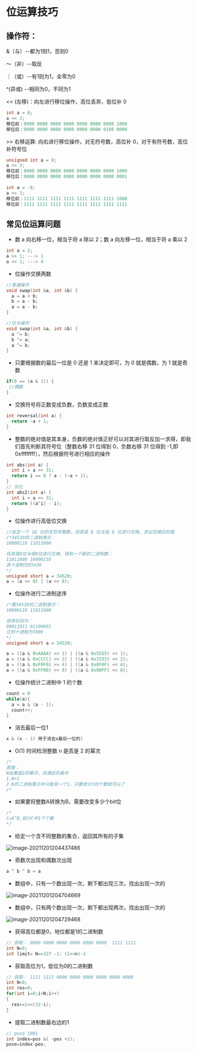 # 位运算技巧

## 操作符：

&（与）--都为1则1，否则0

～（非）--取反

｜（或）--有1则为1，全零为0

^(异或) --相同为0，不同为1

<< (左移)：向左进行移位操作，高位丢弃，低位补 0

```c++
int a = 8;
a << 3;
移位前：0000 0000 0000 0000 0000 0000 0000 1000
移位后：0000 0000 0000 0000 0000 0000 0100 0000
```

\>> 右移运算: 向右进行移位操作，对无符号数，高位补 0，对于有符号数，高位补符号位

```c++
unsigned int a = 8;
a >> 3;
移位前：0000 0000 0000 0000 0000 0000 0000 1000
移位后：0000 0000 0000 0000 0000 0000 0000 0001
  
int a = -8;
a >> 3;
移位前：1111 1111 1111 1111 1111 1111 1111 1000
移位前：1111 1111 1111 1111 1111 1111 1111 1111
```

## **常见位运算问题**

- 数 a 向右移一位，相当于将 a 除以 2；数 a 向左移一位，相当于将 a 乘以 2

```c++
int a = 2;
a >> 1; ---> 1
a << 1; ---> 4
```

- 位操作交换两数

```c++
//普通操作
void swap(int &a, int &b) {
  a = a + b;
  b = a - b;
  a = a - b;
}

//位与操作
void swap(int &a, int &b) {
  a ^= b;
  b ^= a;
  a ^= b;
}
```

- 只要根据数的最后一位是 0 还是 1 来决定即可，为 0 就是偶数，为 1 就是奇数

```c++
if(0 == (a & 1)) {
 //偶数
}
```

- 交换符号将正数变成负数，负数变成正数

```c++
int reversal(int a) {
  return ~a + 1;
}
```

- 整数的绝对值是其本身，负数的绝对值正好可以对其进行取反加一求得，即我们首先判断其符号位（整数右移 31 位得到 0，负数右移 31 位得到 -1,即 0xffffffff），然后根据符号进行相应的操作

```c++
int abs(int a) {
  int i = a >> 31;
  return i == 0 ? a : (~a + 1);
}
// 优化
int abs2(int a) {
  int i = a >> 31;
  return ((a^i) - i);
}
```

- 位操作进行高低位交换

```c++
//给定一个 16 位的无符号整数，将其高 8 位与低 8 位进行交换，求出交换后的值
/*34520的二进制表示：
10000110 11011000

将其高8位与低8位进行交换，得到一个新的二进制数：
11011000 10000110
其十进制为55430
*/
unsigned short a = 34520;
a = (a >> 8) | (a << 8);
```

- 位操作进行二进制逆序

```c++
/*数34520的二进制表示：
10000110 11011000

逆序后则为：
00011011 01100001
它的十进制为7009
*/
unsigned short a = 34520;

a = ((a & 0xAAAA) >> 1) | ((a & 0x5555) << 1);
a = ((a & 0xCCCC) >> 2) | ((a & 0x3333) << 2);
a = ((a & 0xF0F0) >> 4) | ((a & 0x0F0F) << 4);
a = ((a & 0xFF00) >> 8) | ((a & 0x00FF) << 8);
```

- 位操作统计二进制中 1 的个数

```c++
count = 0  
while(a){  
  a = a & (a - 1);  
  count++;  
} 
```

- 消去最后一位1

```c++
x & (x - 1) 用于消去x最后一位的1
```

- O(1) 时间检测整数 n 是否是 2 的幂次

```c++
/*
思路：
N如果是2的幂次，则满足的条件
1.N>1
2.N的二进制表示中只能有一个1，只要统计1的个数就可以了
/*
```

- 如果要将整数A转换为B，需要改变多少个bit位

```c++
/*
C=A^B,统计C中1个个数
*/
```

- 给定一个含不同整数的集合，返回其所有的子集

![image-20211201204437486](http://r3djjuz2m.hn-bkt.clouddn.com/img/image-20211201204437486.png)

- 奇数次出现和偶数次出现

```c++
a ^ b ^ b = a
```

- 数组中，只有一个数出现一次，剩下都出现三次，找出出现一次的

![image-20211201204704669](http://r3djjuz2m.hn-bkt.clouddn.com/img/image-20211201204704669.png)

- 数组中，只有两个数出现一次，剩下都出现两次，找出出现一次的

![image-20211201204729468](http://r3djjuz2m.hn-bkt.clouddn.com/img/image-20211201204729468.png)

- 获得高位都是0，地位都是1的二进制数

```c++
// 获取： 0000 0000 0000 0000 0000 0000  1111 1111
int N=8;
int limit= N==32? -1: (1<<n)-1
```

- 获取高位为1，低位为0的二进制数

```c++
// 获取： 1111 1111 0000 0000 0000 0000 0000 0000
int N=8;
int res=0;
for(int i=0;i<N;i++)
{
  res+=1<<(32-i);
}

```



- 提取二进制数最右边的1

```c++
// pose 1001
int index=pos &( ~pos +1);
pose=index-pos;
  
```

